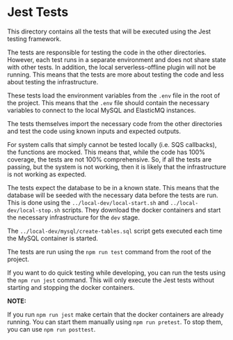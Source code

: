 # Jest Tests

This directory contains all the tests that will be executed using the Jest testing framework.

The tests are responsible for testing the code in the other directories. However, each test runs in a separate 
environment and does not share state with other tests. In addition, the local serverless-offline plugin will not
be running.  This means that the tests are more about testing the code and less about testing the infrastructure.

These tests load the environment variables from the `.env` file in the root of the project.  This means that the 
`.env` file should contain the necessary variables to connect to the local MySQL and ElasticMQ instances.

The tests themselves import the necessary code from the other directories and test the code using known inputs and
expected outputs.

For system calls that simply cannot be tested locally (i.e. SQS callbacks), the functions are mocked. This means
that, while the code has 100% coverage, the tests are not 100% comprehensive.  So, if all the tests are passing, but
the system is not working, then it is likely that the infrastructure is not working as expected.

The tests expect the database to be in a known state.  This means that the database will be seeded with the necessary
data before the tests are run.  This is done using the `../local-dev/local-start.sh` and `../local-dev/local-stop.sh` 
scripts. They download the docker containers and start the necessary infrastructure for the `dev` stage.

The `../local-dev/mysql/create-tables.sql` script gets executed each time the MySQL container is started.

The tests are run using the `npm run test` command from the root of the project.

If you want to do quick testing while developing, you can run the tests using the `npm run jest` command. This will
only execute the Jest tests without starting and stopping the docker containers.

**NOTE:**

If you run `npm run jest` make certain that the docker containers are already running. 
You can start them manually using `npm run pretest`. 
To stop them, you can use `npm run posttest`.
